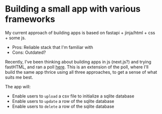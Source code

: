 # Building a small app with various frameworks

My current approach of building apps is based on fastapi + jinja/html + css + some js.
- Pros: Reliable stack that I'm familiar with
- Cons: Outdated?

Recently, I've been thinking about building apps in js (next.js?) and trying fastHTML, and ran a poll [here](https://x.com/eugeneyan/status/1828447283811402006). This is an extension of the poll, where I'll build the same app thrice using all three approaches, to get a sense of what suits me best.

The app will:
- Enable users to `upload` a csv file to initialize a sqlite database
- Enable users to `update` a row of the sqlite database
- Enable users to `delete` a row of the sqlite database